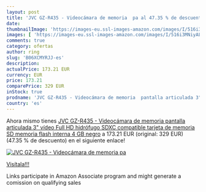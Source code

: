 ```yaml
---
layout: post
title: 'JVC GZ-R435 - Videocámara de memoria  pa al 47.35 % de descuento'
date: 
thumbnailImage: 'https://images-eu.ssl-images-amazon.com/images/I/516i3MNiyAL._SL200_.jpg'
images: [ 'https://images-eu.ssl-images-amazon.com/images/I/516i3MNiyAL._SL200_.jpg' ]
comments: true
category: ofertas
author: ring
slug: 'B06XCMYRJJ-es'
description:
actualPrice: 173.21 EUR
currency: EUR
price: 173.21
comparePrice: 329 EUR
inStock: true
prodname: 'JVC GZ-R435 - Videocámara de memoria  pantalla articulada 3"  vídeo Full HD  hidrófugo  SDXC compatible  tarjeta de memoria SD  memoria flash interna 4 GB  negro'
country: 'es'
---
```


Ahora mismo tienes [JVC GZ-R435 - Videocámara de memoria  pantalla articulada 3"  vídeo Full HD  hidrófugo  SDXC compatible  tarjeta de memoria SD  memoria flash interna 4 GB  negro](https://www.amazon.es/dp/B06XCMYRJJ/?tag=tolees-21) a 173.21 EUR (original: 329 EUR) (47.35 %  de descuento) en el siguiente enlace!

[![JVC GZ-R435 - Videocámara de memoria  pa](https://images-eu.ssl-images-amazon.com/images/I/516i3MNiyAL._SL200_.jpg)](https://www.amazon.es/dp/B06XCMYRJJ/?tag=tolees-21)

[Visítala!!!](https://www.amazon.es/dp/B06XCMYRJJ/?tag=tolees-21)

Links participate in Amazon Associate program and might generate a comission on qualifying sales
